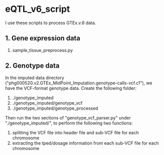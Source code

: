 # eQTL_v6_script

I use these scripts to process GTEx.v.6 data.


## 1. Gene expression data

1. sample\_tissue\_preprocess.py

## 2. Genotype data

In the imputed data directory ("phg000520.v2.GTEx\_MidPoint\_Imputation.genotype-calls-vcf.c1"), we have the VCF-format genotype data. Create the following folder:

1. ./genotype\_imputed
2. ./genotype\_imputed/genotype\_vcf
3. ./genotype\_imputed/genotype\_processed

Then run the two sections of "genotype\_vcf\_parser.py" under "./genotype\_imputed/", to perform the following two functions:

1. splitting the VCF file into header file and sub-VCF file for each chromosome
2. extracting the tped/dosage information from each sub-VCF file for each chromosome

